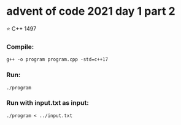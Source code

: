 # advent of code 2021 day 1 part 2
⭐ C++ 1497
### Compile:
```
g++ -o program program.cpp -std=c++17
```
### Run:
```
./program
```
### Run with input.txt as input:
```
./program < ../input.txt
```
